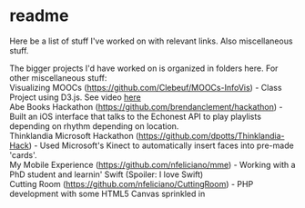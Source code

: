# readme
Here be a list of stuff I've worked on with relevant links. Also miscellaneous stuff.

The bigger projects I'd have worked on is organized in folders here. For other miscellaneous stuff:    
Visualizing MOOCs (https://github.com/Clebeuf/MOOCs-InfoVis) - Class Project using D3.js. See video [here](https://www.youtube.com/watch?v=X4EzaJR6yPE)    
Abe Books Hackathon (https://github.com/brendanclement/hackathon) - Built an iOS interface that talks to the Echonest API to play playlists depending on rhythm depending on location.    
Thinklandia Microsoft Hackathon (https://github.com/dpotts/Thinklandia-Hack) - Used Microsoft's Kinect to automatically insert faces into pre-made 'cards'.    
My Mobile Experience (https://github.com/nfeliciano/mme) - Working with a PhD student and learnin' Swift (Spoiler: I love Swift)     
Cutting Room (https://github.com/nfeliciano/CuttingRoom) - PHP development with some HTML5 Canvas sprinkled in    

